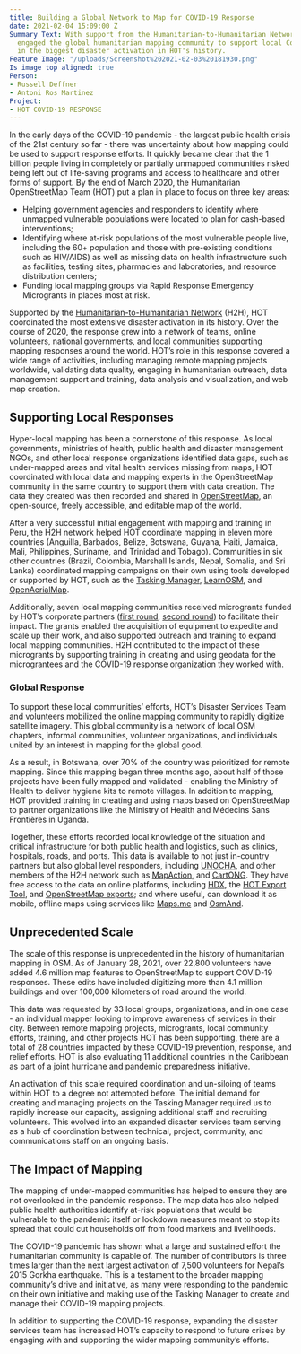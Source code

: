 ```yaml
---
title: Building a Global Network to Map for COVID-19 Response
date: 2021-02-04 15:09:00 Z
Summary Text: With support from the Humanitarian-to-Humanitarian Network, HOT has
  engaged the global humanitarian mapping community to support local Covid-19 responses
  in the biggest disaster activation in HOT's history.
Feature Image: "/uploads/Screenshot%202021-02-03%20181930.png"
Is image top aligned: true
Person:
- Russell Deffner
- Antoni Ros Martinez
Project:
- HOT COVID-19 RESPONSE
---
```


In the early days of the COVID-19 pandemic - the largest public health crisis of the 21st century so far - there was uncertainty about how mapping could be used to support response efforts. It quickly became clear that the 1 billion people living in completely or partially unmapped communities risked being left out of life-saving programs and access to healthcare and other forms of support. By the end of March 2020, the Humanitarian OpenStreetMap Team (HOT) put a plan in place to focus on three key areas: 

* Helping government agencies and responders to identify where unmapped vulnerable populations were located to plan for cash-based interventions; 
* Identifying where at-risk populations of the most vulnerable people live, including the 60+ population and those with pre-existing conditions such as HIV/AIDS) as well as missing data on health infrastructure such as facilities, testing sites, pharmacies and laboratories, and resource distribution centers;
* Funding local mapping groups via Rapid Response Emergency Microgrants in places most at risk. 

Supported by the [Humanitarian-to-Humanitarian Network](https://h2hnetwork.org) (H2H), HOT coordinated the most extensive disaster activation in its history. Over the course of 2020, the response grew into a network of teams, online volunteers, national governments, and local communities supporting mapping responses around the world. HOT’s role in this response covered a wide range of activities, including managing remote mapping projects worldwide, validating data quality, engaging in humanitarian outreach, data management support and training, data analysis and visualization, and web map creation.

## Supporting Local Responses

Hyper-local mapping has been a cornerstone of this response. As local governments, ministries of health, public health and disaster management NGOs, and other local response organizations identified data gaps, such as under-mapped areas and vital health services missing from maps, HOT coordinated with local data and mapping experts in the OpenStreetMap community in the same country to support them with data creation. The data they created was then recorded and shared in [OpenStreetMap](https://www.openstreetmap.org/), an open-source, freely accessible, and editable map of the world.

After a very successful initial engagement with mapping and training in Peru, the H2H network helped HOT coordinate mapping in eleven more countries (Anguilla, Barbados, Belize, Botswana, Guyana, Haiti, Jamaica, Mali, Philippines, Suriname, and Trinidad and Tobago). Communities in six other countries (Brazil, Colombia, Marshall Islands, Nepal, Somalia, and Sri Lanka) coordinated mapping campaigns on their own using tools developed or supported by HOT, such as the [Tasking Manager](https://tasks.hotosm.org/), [LearnOSM](https://learnosm.org/en/), and [OpenAerialMap](https://openaerialmap.org/). 

Additionally, seven local mapping communities received microgrants funded by HOT’s corporate partners ([first round](https://www.hotosm.org/updates/rapid-response-microgrants-covid-19/), [second round](https://www.hotosm.org/updates/second-round-of-rapid-response-micrograntees-announced/)) to facilitate their impact. The grants enabled the acquisition of equipment to expedite and scale up their work, and also supported outreach and training to expand local mapping communities. H2H contributed to the impact of these microgrants by supporting training in creating and using geodata for the micrograntees and the COVID-19 response organization they worked with. 

### Global Response

To support these local communities’ efforts, HOT’s Disaster Services Team and volunteers mobilized the online mapping community to rapidly digitize satellite imagery. This global community is a network of local OSM chapters, informal communities, volunteer organizations, and individuals united by an interest in mapping for the global good. 

As a result, in Botswana, over 70% of the country was prioritized for remote mapping. Since this mapping began three months ago, about half of those projects have been fully mapped and validated - enabling the Ministry of Health to deliver hygiene kits to remote villages. In addition to mapping, HOT provided training in creating and using maps based on OpenStreetMap to partner organizations like the Ministry of Health and Médecins Sans Frontières in Uganda.

Together, these efforts recorded local knowledge of the situation and critical infrastructure for both public health and logistics, such as clinics, hospitals, roads, and ports.  This data is available to not just in-country partners but also global level responders, including [UNOCHA](https://www.unocha.org/), and other members of the H2H network such as [MapAction](https://mapaction.org/), and [CartONG](https://www.cartong.org/). They have free access to the data on online platforms, including [HDX](https://data.humdata.org/), the [HOT Export Tool](https://export.hotosm.org/en/v3/), and [OpenStreetMap exports](https://www.openstreetmap.org/export); and where useful, can download it as mobile, offline maps using services like [Maps.me](https://maps.me/) and [OsmAnd](https://osmand.net).

## Unprecedented Scale

The scale of this response is unprecedented in the history of humanitarian mapping in OSM. As of January 28, 2021, over 22,800 volunteers have added 4.6 million map features to OpenStreetMap to support COVID-19 responses. These edits have included digitizing more than 4.1 million buildings and over 100,000 kilometers of road around the world. 

This data was requested by 33 local groups, organizations, and in one case - an individual mapper looking to improve awareness of services in their city. Between remote mapping projects, microgrants, local community efforts, training, and other projects HOT has been supporting, there are a total of 28 countries impacted by these COVID-19 prevention, response, and relief efforts. HOT is also evaluating 11 additional countries in the Caribbean as part of a joint hurricane and pandemic preparedness initiative.  

An activation of this scale required coordination and un-siloing of teams within HOT to a degree not attempted before. The initial demand for creating and managing projects on the Tasking Manager required us to rapidly increase our capacity, assigning additional staff and recruiting volunteers. This evolved into an expanded disaster services team serving as a hub of coordination between technical, project, community, and communications staff on an ongoing basis.

## The Impact of Mapping

The mapping of under-mapped communities has helped to ensure they are not overlooked in the pandemic response. The map data has also helped public health authorities identify at-risk populations that would be vulnerable to the pandemic itself or lockdown measures meant to stop its spread that could cut households off from food markets and livelihoods.

The COVID-19 pandemic has shown what a large and sustained effort the humanitarian community is capable of. The number of contributors is three times larger than the next largest activation of 7,500 volunteers for Nepal’s 2015 Gorkha earthquake. This is a testament to the broader mapping community’s drive and initiative, as many were responding to the pandemic on their own initiative and making use of the Tasking Manager to create and manage their COVID-19 mapping projects.

In addition to supporting the COVID-19 response, expanding the disaster services team has increased HOT’s capacity to respond to future crises by engaging with and supporting the wider mapping community’s efforts.